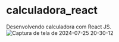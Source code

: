 # calculadora_react
Desenvolvendo calculadora com React JS. 
![Captura de tela de 2024-07-25 20-30-12](https://github.com/user-attachments/assets/2d151177-8ad1-4a88-91f0-dc3f04293166)
